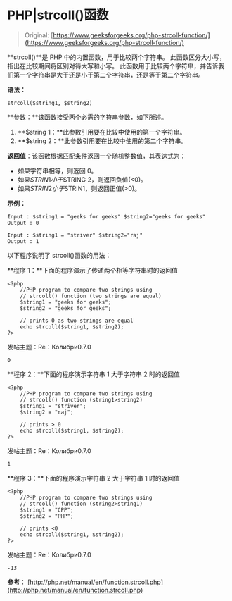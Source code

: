 # PHP|strcoll()函数

> Original: [https://www.geeksforgeeks.org/php-strcoll-function/](https://www.geeksforgeeks.org/php-strcoll-function/)

**strcoll()**是 PHP 中的内置函数，用于比较两个字符串。 此函数区分大小写，指出在比较期间将区别对待大写和小写。 此函数用于比较两个字符串，并告诉我们第一个字符串是大于还是小于第二个字符串，还是等于第二个字符串。

**语法：**

```
strcoll($string1, $string2)
```

**参数：**该函数接受两个必需的字符串参数，如下所述。

1.  **$string 1：**此参数引用要在比较中使用的第一个字符串。
2.  **$string 2：**此参数引用要在比较中使用的第二个字符串。

**返回值**：该函数根据匹配条件返回一个随机整数值，其表达式为：

*   如果字符串相等，则返回 0。
*   如果$STRIN1 小于$STRING 2，则返回负值(<0)。
*   如果$STRIN2 小于$STRIN1，则返回正值(>0)。

**示例：**

```
Input : $string1 = "geeks for geeks" $string2="geeks for geeks"
Output : 0 

Input : $string1 = "striver" $string2="raj" 
Output : 1 

```

以下程序说明了 strcoll()函数的用法：

**程序 1：**下面的程序演示了传递两个相等字符串时的返回值

```
<?php
    //PHP program to compare two strings using 
    // strcoll() function (two strings are equal)
    $string1 = "geeks for geeks";
    $string2 = "geeks for geeks";

    // prints 0 as two strings are equal
    echo strcoll($string1, $string2);
?>
```

发帖主题：Re：Колибри0.7.0

```
0

```

**程序 2：**下面的程序演示字符串 1 大于字符串 2 时的返回值

```
<?php
    //PHP program to compare two strings using 
    // strcoll() function (string1>string2)
    $string1 = "striver";
    $string2 = "raj";

    // prints > 0 
    echo strcoll($string1, $string2);
?>
```

发帖主题：Re：Колибри0.7.0

```
1

```

**程序 3：**下面的程序演示字符串 2 大于字符串 1 时的返回值

```
<?php
    //PHP program to compare two strings using 
    // strcoll() function (string2>string1)
    $string1 = "CPP";
    $string2 = "PHP";

    // prints <0
    echo strcoll($string1, $string2);
?>
```

发帖主题：Re：Колибри0.7.0

```
-13

```

**参考**：
[http://php.net/manual/en/function.strcoll.php](http://php.net/manual/en/function.strcoll.php)